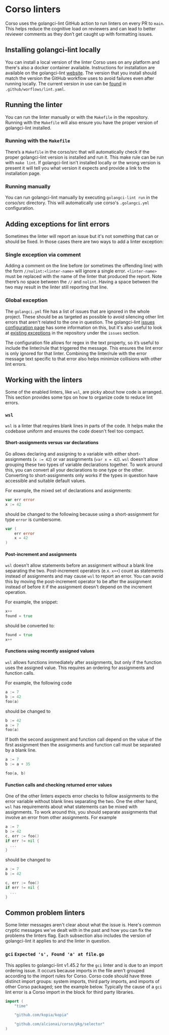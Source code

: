 # Corso linters

Corso uses the golangci-lint GitHub action to run linters on every PR to `main`.
This helps reduce the cognitive load on reviewers and can lead to better
reviewer comments as they don’t get caught up with formatting issues.

## Installing golangci-lint locally

You can install a local version of the linter Corso uses on any platform and
there's also a docker container available. Instructions for installation are
available on the golangci-lint
[website](https://golangci-lint.run/usage/install/#local-installation). The
version that you install should match the version the GitHub workflow uses to
avoid failures even after running locally. The current version in use can be
[found](https://github.com/alcionai/corso/blob/main/.github/workflows/lint.yml#L55)
in `.github/worflows/lint.yaml`.

## Running the linter

You can run the linter manually or with the `Makefile` in the repository. Running with
the `Makefile` will also ensure you have the proper version of golangci-lint
installed.

### Running with the `Makefile`

There’s a `Makefile` in the corso/src that will automatically check if the proper
golangci-lint version is installed and run it. This make rule can be run
with `make lint`. If golangci-lint isn't installed locally or the wrong version
is present it will tell you what version it expects and provide a link to the
installation page.

### Running manually

You can run golangci-lint manually by executing `golangci-lint run` in the corso/src
directory. This will automatically use corso's `.golangci.yml` configuration.

## Adding exceptions for lint errors

Sometimes the linter will report an issue but it's not something that can or
should be fixed. In those cases there are two ways to add a linter exception:

### Single exception via comment

Adding a comment on the line before (or sometimes the offending line) with the
form `//nolint:<linter-name>` will ignore a single error. `<linter-name>` must
be replaced with the name of the linter that produced the report. Note there’s
no space between the `//` and `nolint`. Having a space between the two may
result in the linter still reporting that line.

### Global exception

The `golangci.yml` file has a list of issues that are ignored in the whole
project. These should be as targeted as possible to avoid silencing other lint
errors that aren't related to the one in question. The golangci-lint
[issues configuration page](https://golangci-lint.run/usage/configuration/#issues-configuration)
has some information on this, but it's also useful to look at
[existing exceptions](https://github.com/alcionai/corso/blob/main/src/.golangci.yml)
in the repository under the `issues` section.

The configuration file allows for regex in the text property, so it’s useful to include
the linter/rule that triggered the message. This ensures the lint error is only
ignored for that linter. Combining the linter/rule with the error message text
specific to that error also helps minimize collisions with other lint errors.

## Working with the linters

Some of the enabled linters, like `wsl`, are picky about how code is arranged.
This section provides some tips on how to organize code to reduce lint errors.

### `wsl`

`wsl` is a linter that requires blank lines in parts of the code. It helps make
the codebase uniform and ensures the code doesn't feel too compact.

#### Short-assignments versus var declarations

Go allows declaring and assigning to a variable with either short-assignments
(`x := 42`) or var assignments (`var x = 42`). `wsl` doesn't allow
grouping these two types of variable declarations together. To work around this,
you can convert all your declarations to one type or the other. Converting to
short-assignments only works if the types in question have accessible and
suitable default values.

For example, the mixed set of declarations and assignments:

```go
var err error
x := 42
```

should be changed to the following because using a short-assignment for type
`error` is cumbersome.

```go
var (
    err error
    x = 42
)
```

#### Post-increment and assignments

`wsl` doesn't allow statements before an assignment without a blank line
separating the two. Post-increment operators (e.x. `x++`) count as statements
instead of assignments and may cause `wsl` to report an error. You can avoid
this by moving the post-increment operator to be after the assignment instead of
before it if the assignment doesn't depend on the increment operation.

For example, the snippet:

```go
x++
found = true
```

should be converted to:

```go
found = true
x++
```

#### Functions using recently assigned values

`wsl` allows functions immediately after assignments, but only if the function
uses the assigned value. This requires an ordering for assignments and
function calls.

For example, the following code

```go
a := 7
b := 42
foo(a)
```

should be changed to

```go
b := 42
a := 7
foo(a)
```

If both the second assignment and function call depend on the value of the first
assignment then the assignments and function call must be separated by a blank
line.

```go
a := 7
b := a + 35

foo(a, b)
```

#### Function calls and checking returned error values

One of the other linters expects error checks to follow assignments to the error
variable without blank lines separating the two. One the other hand, `wsl` has
requirements about what statements can be mixed with assignments. To work
around this, you should separate assignments that involve an error from other
assignments. For example

```go
a := 7
b := 42
c, err := foo()
if err != nil {
  ...
}
```

should be changed to

```go
a := 7
b := 42

c, err := foo()
if err != nil {
  ...
}
```

## Common problem linters

Some linter messages aren't clear about what the issue is. Here's common
cryptic messages we've dealt with in the past and how you can fix the problems
the linters flag.
Each subsection also includes the version of golangci-lint it applies to and the
linter in question.

### `gci` `Expected 's', Found 'a' at file.go`

This applies to golangci-lint v1.45.2 for the `gci` linter and is due to an import
ordering issue. It occurs because imports in the file aren't grouped according
to the import rules for Corso. Corso code should have three distinct import
groups: system imports, third party imports, and imports of other Corso packaged;
see the example below. Typically the cause of a `gci` lint error is a Corso import in the
block for third party libraries.

```go
import (
    "time"

    "github.com/kopia/kopia"

    "github.com/alcionai/corso/pkg/selector"
)
```
